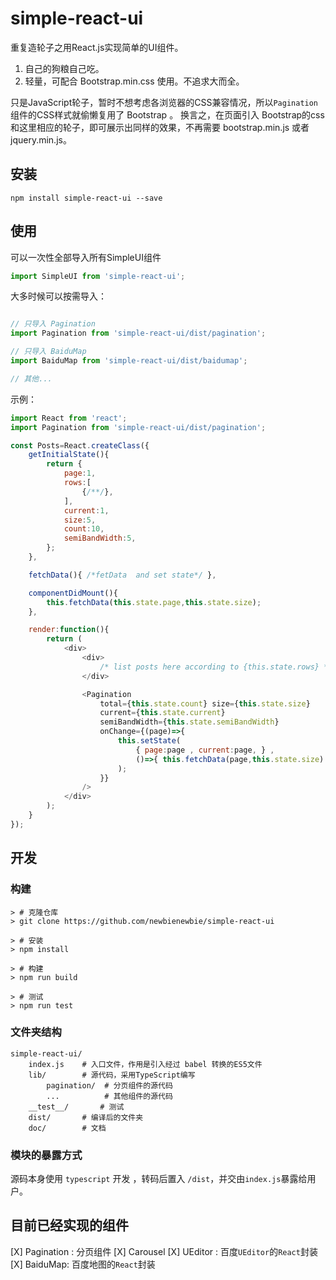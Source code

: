 # simple-react-ui

重复造轮子之用React.js实现简单的UI组件。

1. 自己的狗粮自己吃。
2. 轻量，可配合 Bootstrap.min.css 使用。不追求大而全。

只是JavaScript轮子，暂时不想考虑各浏览器的CSS兼容情况，所以`Pagination`组件的CSS样式就偷懒复用了 Bootstrap 。
换言之，在页面引入 Bootstrap的css 和这里相应的轮子，即可展示出同样的效果，不再需要 bootstrap.min.js 或者 jquery.min.js。

## 安装

```
npm install simple-react-ui --save
```

## 使用

可以一次性全部导入所有SimpleUI组件

```JavaScript
import SimpleUI from 'simple-react-ui';
```

大多时候可以按需导入：
```JavaScript

// 只导入 Pagination
import Pagination from 'simple-react-ui/dist/pagination';

// 只导入 BaiduMap
import BaiduMap from 'simple-react-ui/dist/baidumap';

// 其他...
```



示例：

```JavaScript
import React from 'react';
import Pagination from 'simple-react-ui/dist/pagination';

const Posts=React.createClass({
    getInitialState(){
        return {
            page:1,
            rows:[
                {/**/},
            ],
            current:1,
            size:5,
            count:10,
            semiBandWidth:5,
        };
    },

    fetchData(){ /*fetData  and set state*/ },

    componentDidMount(){
        this.fetchData(this.state.page,this.state.size);
    },

    render:function(){
        return (
            <div>
                <div>
                    /* list posts here according to {this.state.rows} */
                </div>

                <Pagination 
                    total={this.state.count} size={this.state.size} 
                    current={this.state.current} 
                    semiBandWidth={this.state.semiBandWidth} 
                    onChange={(page)=>{ 
                        this.setState(
                            { page:page , current:page, } ,
                            ()=>{ this.fetchData(page,this.state.size) }
                        );
                    }}
                />                
            </div>
        );
    }
});
```

## 开发

### 构建

```
> # 克隆仓库
> git clone https://github.com/newbienewbie/simple-react-ui

> # 安装
> npm install 

> # 构建
> npm run build

> # 测试
> npm run test
```

### 文件夹结构

```
simple-react-ui/
    index.js    # 入口文件，作用是引入经过 babel 转换的ES5文件
    lib/        # 源代码，采用TypeScript编写
        pagination/  # 分页组件的源代码
        ...          # 其他组件的源代码
    __test__/       # 测试 
    dist/       # 编译后的文件夹
    doc/        # 文档
```

### 模块的暴露方式

源码本身使用 `typescript` 开发 ，转码后置入 `/dist`，并交由`index.js`暴露给用户。

## 目前已经实现的组件

[X] Pagination : 分页组件
[X] Carousel
[X] UEditor : 百度`UEditor`的`React`封装
[X] BaiduMap: 百度地图的`React`封装